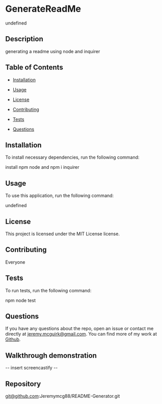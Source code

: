 # GenerateReadMe
undefined
## Description

generating a readme using node and inquirer


## Table of Contents

* [Installation](#installation)

* [Usage](#usage)

* [License](#license)

* [Contributing](#contributing)

* [Tests](#tests)

* [Questions](#questions)


## Installation

To install necessary dependencies, run the following command:

install npm node and npm i inquirer


## Usage

To use this application, run the following command:

undefined


## License

This project is licensed under the MIT License license.


## Contributing

Everyone


## Tests

To run tests, run the following command:

npm node test


## Questions

If you have any questions about the repo, open an issue or contact me directly at jeremy.mcguirk@gmail.com. You can find more of my work at [Github](https://github.com/jeremymcg88).

## Walkthrough demonstration

-- insert screencastify -- 

## Repository 

git@github.com:Jeremymcg88/README-Generator.git
